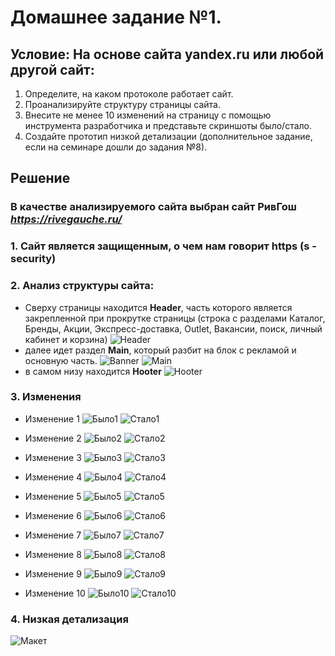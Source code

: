 # __Домашнее задание №1.__
## __Условие:__ На основе сайта yandex.ru или любой другой сайт:
1. Определите, на каком протоколе работает сайт.
2. Проанализируйте структуру страницы сайта.
3. Внесите не менее 10 изменений на страницу с помощью инструмента разработчика и представьте скриншоты было/стало.
4. Создайте прототип низкой детализации (дополнительное задание, если на семинаре дошли до задания №8).

## __Решение__
### В качестве анализируемого сайта выбран сайт РивГош _https://rivegauche.ru/_

### 1. Сайт является защищенным, о чем нам говорит https (s - security)

### 2. Анализ структуры сайта:
- Сверху страницы находится __Header__, часть которого является закрепленной при прокрутке страницы (строка с разделами Каталог, Бренды, Акции, Экспресс-доставка, Outlet, Вакансии, поиск, личный кабинет и корзина)
![Header](header.jpeg)
- далее идет раздел __Main__, который разбит на блок с рекламой и основную часть.
![Banner](Banner.png)
![Main](Main.png)
- в самом низу находится __Hooter__
![Hooter](hooter.png)

### 3. Изменения
- Изменение 1
![Было1](Было1.png)
![Стало1](Стало1.png)

- Изменение 2
![Было2](Было2.png)
![Стало2](Стало2.png)

- Изменение 3
![Было3](Было3.png)
![Стало3](Стало3.png)

- Изменение 4
![Было4](Было4.png)
![Стало4](Стало4.png)

- Изменение 5
![Было5](Было5.png)
![Стало5](Стало5.png)

- Изменение 6
![Было6](Было6.png)
![Стало6](Стало6.png)

- Изменение 7
![Было7](Было7.png)
![Стало7](Стало7.png)

- Изменение 8
![Было8](Было8.png)
![Стало8](Стало8.png)

- Изменение 9
![Было9](Было9.png)
![Стало9](Стало9.png)

- Изменение 10
![Было10](Было10.png)
![Стало10](Стало10.png)

### 4. Низкая детализация
![Макет](Макет.png)